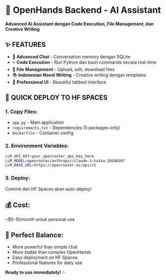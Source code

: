# 🚀 OpenHands Backend - AI Assistant

**Advanced AI Assistant dengan Code Execution, File Management, dan Creative Writing**

## ✨ **FEATURES**

- 💬 **Advanced Chat** - Conversation memory dengan SQLite
- ⚡ **Code Execution** - Run Python dan bash commands secara real-time
- 📁 **File Management** - Upload, edit, download files
- 📚 **Indonesian Novel Writing** - Creative writing dengan templates
- 🎨 **Professional UI** - Beautiful tabbed interface

## 🚀 **QUICK DEPLOY TO HF SPACES**

### **1. Copy Files:**
- `app.py` - Main application
- `requirements.txt` - Dependencies (5 packages only)
- `Dockerfile` - Container config

### **2. Environment Variables:**
```bash
LLM_API_KEY=your_openrouter_api_key_here
LLM_MODEL=openrouter/anthropic/claude-3-haiku-20240307
LLM_BASE_URL=https://openrouter.ai/api/v1
```

### **3. Deploy:**
Commit dan HF Spaces akan auto-deploy!

## 💰 **Cost:**
~$5-10/month untuk personal use

## 🎯 **Perfect Balance:**
- More powerful than simple chat
- More stable than complex OpenHands
- Easy deployment on HF Spaces
- Professional features for daily use

**Ready to use immediately!** ✨